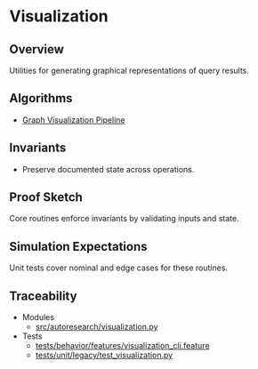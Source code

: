 # Visualization

## Overview

Utilities for generating graphical representations of query results.

## Algorithms

- [Graph Visualization Pipeline](../algorithms/visualization.md)

## Invariants

- Preserve documented state across operations.

## Proof Sketch

Core routines enforce invariants by validating inputs and state.

## Simulation Expectations

Unit tests cover nominal and edge cases for these routines.

## Traceability

- Modules
  - [src/autoresearch/visualization.py][m1]
- Tests
  - [tests/behavior/features/visualization_cli.feature][t1]
  - [tests/unit/legacy/test_visualization.py][t2]

[m1]: ../../src/autoresearch/visualization.py
[t1]: ../../tests/behavior/features/visualization_cli.feature
[t2]: ../../tests/unit/legacy/test_visualization.py
